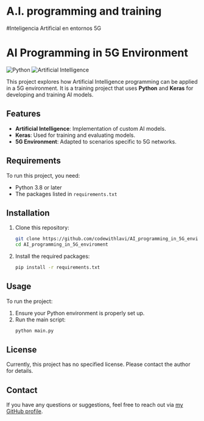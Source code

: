 # A.I. programming and training
#Inteligencia Artificial en entornos 5G
# AI Programming in 5G Environment

![Python](https://img.shields.io/badge/Python-3.x-blue)
![Artificial Intelligence](https://img.shields.io/badge/Artificial%20Intelligence-Keras-orange)

This project explores how Artificial Intelligence programming can be applied in a 5G environment. It is a training project that uses **Python** and **Keras** for developing and training AI models.

## Features
- **Artificial Intelligence**: Implementation of custom AI models.
- **Keras**: Used for training and evaluating models.
- **5G Environment**: Adapted to scenarios specific to 5G networks.

## Requirements
To run this project, you need:
- Python 3.8 or later
- The packages listed in `requirements.txt`

## Installation
1. Clone this repository:
   ```bash
   git clone https://github.com/codewithlavi/AI_programming_in_5G_enviroment.git
   cd AI_programming_in_5G_enviroment
   ```

2. Install the required packages:
   ```bash
   pip install -r requirements.txt
   ```

## Usage
To run the project:
1. Ensure your Python environment is properly set up.
2. Run the main script:
   ```bash
   python main.py
   ```


## License
Currently, this project has no specified license. Please contact the author for details.

## Contact
If you have any questions or suggestions, feel free to reach out via [my GitHub profile](https://github.com/codewithlavi).

